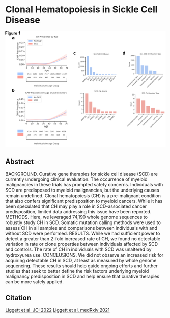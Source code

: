 # Clonal Hematopoiesis in Sickle Cell Disease

<div align=center> <img src="fig_1.png"> </div> 

## Abstract
BACKGROUND. Curative gene therapies for sickle cell disease (SCD) are currently undergoing clinical evaluation. The occurrence of myeloid malignancies in these trials has prompted safety concerns. Individuals with SCD are predisposed to myeloid malignancies, but the underlying causes remain undefined. Clonal hematopoiesis (CH) is a pre-malignant condition that also confers significant predisposition to myeloid cancers. While it has been speculated that CH may play a role in SCD-associated cancer predisposition, limited data addressing this issue have been reported.
METHODS. Here, we leveraged 74,190 whole genome sequences to robustly study CH in SCD. Somatic mutation calling methods were used to assess CH in all samples and comparisons between individuals with and without SCD were performed.
RESULTS. While we had sufficient power to detect a greater than 2-fold increased rate of CH, we found no detectable variation in rate or clone properties between individuals affected by SCD and controls. The rate of CH in individuals with SCD was unaltered by hydroxyurea use.
CONCLUSIONS. We did not observe an increased risk for acquiring detectable CH in SCD, at least as measured by whole genome sequencing. These results should help guide ongoing efforts and further studies that seek to better define the risk factors underlying myeloid malignancy predisposition in SCD and help ensure that curative therapies can be more safely applied.

## Citation 
[Liggett et al. JCI 2022](https://www.jci.org/articles/view/156060)
[Liggett et al. medRxiv 2021](https://www.medrxiv.org/content/10.1101/2021.06.12.21258772v1)
